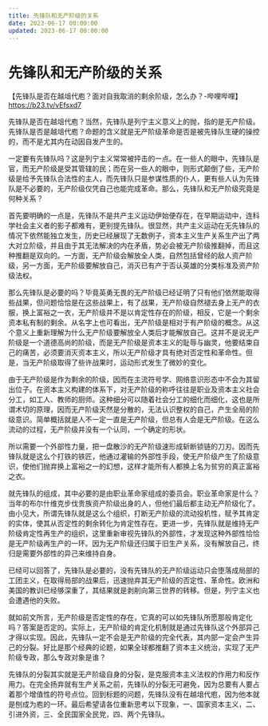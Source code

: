 ```yaml
---
title: 先锋队和无产阶级的关系
date: 2023-06-17 00:00:00
updated: 2023-06-17 00:00:00
---
```


# 先锋队和无产阶级的关系

【先锋队是否在越俎代庖？面对自我取消的剩余阶级，怎么办？-哔哩哔哩】 https://b23.tv/vEfsxd7

先锋队是否在越俎代庖？当然，先锋队是列宁主义意义上的抛，指的是无产阶级。先锋队是否是越俎代庖？命题的含义就是无产阶级革命是否是被先锋队生硬的操控的，而不是尤其内在动因自发产生的。

一定要有先锋队吗？这是列宁主义常常被抨击的一点。在一些人的眼中，先锋队是官，而无产阶级是受其管辖的民；而在另一些人的眼中，则形式颠倒了些，无产阶级是给予先锋队合法性的主人，而先锋队只是参谋性质的仆人，更有些人认为先锋队是不必要的，无产阶级仅凭自己也能完成革命。那么，先锋队和无产阶级究竟是何种关系？

首先要明确的一点是，先锋队不是共产主义运动伊始便存在，在早期运动中，连科学社会主义者的影子都难有，更别提先锋队。很显然，共产主义运动在无先锋队的情况下依然能独立发生，历史已经展现了无数例子，资本主义生产关系生产出了两大对立阶级，并且由于其无法解决的内在矛盾，势必会被无产阶级推翻掉，而且这种推翻是双向的。一方面，无产阶级会解放全人类，自然包括曾经的敌人资产阶级，另一方面，无产阶级要解放自己，消灭已有产于否认英雄的分类标准及资产阶级法权。

那么先锋队是必要的吗？毕竟英勇无畏的无产阶级已经证明了只有他们依然能取得些战果，但问题恰恰是在这些战果上，有了战果，无产阶级自然褪去身上无产的衣服，换上富裕之一衣，无产阶级并不是以肯定性存在的阶级，相反，它是一个剩余资本私有制的剩余。从名字上也可看出，无产阶级是相对于有产阶级的概念。从这个意义上重新理解为什么无产阶级要解放全人类后才能解放自己。这并不是说无产阶级是一个道德高尚的阶级，而是无产阶级是资本主义的耻辱与幽灵，他要结束自己的痛苦，必须要消灭资本主义，所以无产阶级才具有绝对否定性和革命性。但是，当无产阶级取得了些许战果时，运动形式发生了微妙的变化。

由于无产阶级是作为剩余的阶级，因而在主流符号学、网络意识形态中不会为其留出位子。在资本主义构建的体系下，对无产阶级的称呼往往是职业及资本主义社会分工，如工人、教师的厨师。这种细分可以随着社会分工的细化而细化，这也是所谓术切的原理，因而无产阶级天然是分散的，无法认识整权的自己，产生全局的阶级意识。简单概括就是人不一定一直是无产阶级，但总有人会是无产阶级。在这么流动的过程，无产阶级并没有一个认同，一个确定的形状。

所以需要一个外部性力量，把一盘散沙的无产阶级速形成斩断锁链的刀刃。因而先锋队就是这么个打铁的铁匠，他通过灌输的外部性手段，使无产阶级产生了阶级意识，使他们抛弃换上富裕之一的幻想，这样才能所有人都换上名为贫穷的真正富裕之衣。

就先锋队的组成，其中必要的是由职业革命家组成的委员会。职业革命家是什么？当年的布尔什维克步伐贵族资产阶级出身的人，但他们最后都主动无产阶级化了。由小见大，所谓先锋队就是这么个组织，打断无产阶级的流动投机性，赋予其肯定的实体，使其从否定性的剩余转化为肯定性存在。更进一步，先锋队就是维持无产阶级肯定性再生产的组织，这里重新审视先锋队的外部性，才发现这种外部性恰恰是无产阶级再生产的一环。因为无产阶级还归属于旧生产关系，没有解放自己，终归是需要外部性的异己来维持自身。

已经可以回答了，先锋队是必要的，没有先锋队的无产阶级运动只会堕落成局部的工团主义，在取得局部的战果后，迅速抛弃其无产阶级的否定性、革命性。欧洲和美国的教训已经够深重了，其结果就是剥削向第三世界的转移。但是，列宁主义也会遭遇他的失败。

就如前文所言，无产阶级是否定性的存在，它真的可以如先锋队所愿那般肯定化吗？答案是否定的。实际上，无产阶级的肯定化机制就是通过先锋队这个外部异己才得以实现。因此，先锋队一定不会是无产阶级的完全代表，其内部一定会产生异己的分裂。好比是那个经典的论题，如果全球都推翻了资本主义统治，实现了无产阶级专政，那么专政对象是谁？

先锋队的分裂其实就是无产阶级自身的分裂，是克服资本主义法权的作用力和反作用力。在完全扬弃就有生产关系之前，先锋队的分裂无可避免，因为总要有人要占着那个增值性的符号点位。回到标题的问题，先锋队没有在越俎代庖，因为他本就是刨成为庖的一环。最后希望请各位重新思考以下现象，一、国家资本主义，二、引进外资，三、全民国家全民党，四、两个先锋队。
